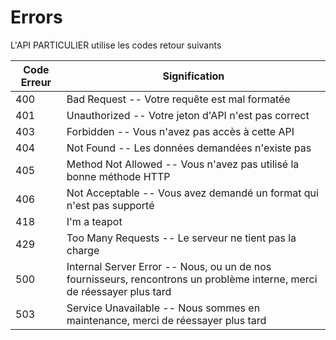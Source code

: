 # Errors

L'API PARTICULIER utilise les codes retour suivants


Code Erreur | Signification
---------- | -------
400 | Bad Request -- Votre requête est mal formatée
401 | Unauthorized -- Votre jeton d'API n'est pas correct
403 | Forbidden -- Vous n'avez pas accès à cette API
404 | Not Found -- Les données demandées n'existe pas
405 | Method Not Allowed -- Vous n'avez pas utilisé la bonne méthode HTTP
406 | Not Acceptable -- Vous avez demandé un format qui n'est pas supporté
418 | I'm a teapot
429 | Too Many Requests -- Le serveur ne tient pas la charge
500 | Internal Server Error -- Nous, ou un de nos fournisseurs, rencontrons un problème interne, merci de réessayer plus tard
503 | Service Unavailable -- Nous sommes en maintenance, merci de réessayer plus tard
